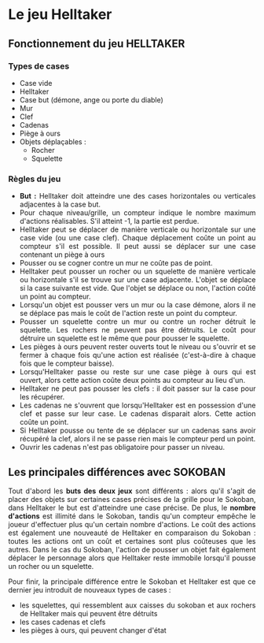 <div style="text-align: justify">

# Le jeu Helltaker

## Fonctionnement du jeu HELLTAKER

### Types de cases

* Case vide
* Helltaker
* Case but (démone, ange ou porte du diable)
* Mur
* Clef
* Cadenas
* Piège à ours
* Objets déplaçables : 
	* Rocher
	* Squelette

### Règles du jeu

* __But :__ Helltaker doit atteindre une des cases horizontales ou verticales adjacentes à la case but.
* Pour chaque niveau/grille, un compteur indique le nombre maximum d'actions réalisables. S'il atteint -1, la partie est perdue.
* Helltaker peut se déplacer de manière verticale ou horizontale sur une case vide (ou une case clef). Chaque déplacement coûte un point au compteur s'il est possible. Il peut aussi se déplacer sur une case contenant un piège à ours
* Pousser ou se cogner contre un mur ne coûte pas de point.
* Helltaker peut pousser un rocher ou un squelette de manière verticale ou horizontale s'il se trouve sur une case adjacente. L'objet se déplace si la case suivante est vide. Que l'objet se déplace ou non, l'action coûté un point au compteur.
* Lorsqu'un objet est pousser vers un mur ou la case démone, alors il ne se déplace pas mais le coût de l'action reste un point du compteur.
* Pousser un squelette contre un mur ou contre un rocher détruit le squelette. Les rochers ne peuvent pas être détruits. Le coût pour détruire un squelette est le même que pour pousser le squelette.
* Les pièges à ours peuvent rester ouverts tout le niveau ou s'ouvrir et se fermer à chaque fois qu'une action est réalisée (c'est-à-dire à chaque fois que le compteur baisse).
* Lorsqu'Helltaker passe ou reste sur une case piège à ours qui est ouvert, alors cette action coûte deux points au compteur au lieu d'un.
* Helltaker ne peut pas pousser les clefs : il doit passer sur la case pour les récupérer.
* Les cadenas ne s'ouvrent que lorsqu'Helltaker est en possession d'une clef et passe sur leur case. Le cadenas disparait alors. Cette action coûte un point.
* Si Helltaker pousse ou tente de se déplacer sur un cadenas sans avoir récupéré la clef, alors il ne se passe rien mais le compteur perd un point.
* Ouvrir les cadenas n'est pas obligatoire pour passer un niveau.
	
## Les principales différences avec SOKOBAN

Tout d'abord les **buts des deux jeux** sont différents : alors qu'il s'agit de placer des objets sur certaines cases précises de la grille pour le Sokoban, dans Helltaker le but est d'atteindre une case précise. De plus, le **nombre d'actions** est illimité dans le Sokoban, tandis qu'un compteur empêche le joueur d'effectuer plus qu'un certain nombre d'actions. Le coût des actions est également une nouveauté de Helltaker en comparaison du Sokoban : toutes les actions ont un coût et certaines sont plus coûteuses que les autres. Dans le cas du Sokoban, l'action de pousser un objet fait également déplacer le personnage alors que Helltaker reste immobile lorsqu'il pousse un rocher ou un squelette.

Pour finir, la principale différence entre le Sokoban et Helltaker est que ce dernier jeu introduit de nouveaux types de cases : 
* les squelettes, qui ressemblent aux caisses du sokoban et aux rochers de Helltaker mais qui peuvent être détruits
* les cases cadenas et clefs
* les pièges à ours, qui peuvent changer d'état
	
</div>
